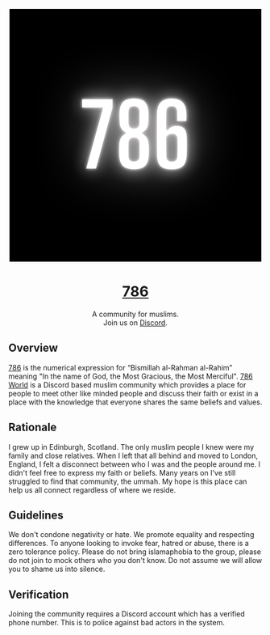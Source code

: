 <p align="center">
	<a href="https://786.world/">
		<img src="786.png" />
		<h1 align="center">786</h1>
	</a>
</p>
<p align="center">A community for muslims.<br>Join us on <a href="https://786.world/">Discord</a>.</p>

## Overview

[786](https://vargiskhan.com/log/the-number-786-its-origin-meaning-and-significance/) is the numerical expression for “Bismillah al-Rahman al-Rahim” meaning "In the name of God, the Most Gracious, the Most Merciful". [786 World](https://786.world/) is a Discord based muslim community which provides a place for people to 
meet other like minded people and discuss their faith or exist in a place with the knowledge that everyone shares the same beliefs and values.

## Rationale

I grew up in Edinburgh, Scotland. The only muslim people I knew were my family and close relatives. When I left that all behind and moved to London, England, I felt a disconnect between who I was and the people around me. I didn't feel free to express my faith or beliefs. Many years on I've still struggled to find that community, the ummah. My hope is this place can help us all connect regardless of where we reside.

## Guidelines

We don't condone negativity or hate. We promote equality and respecting differences. To anyone looking to invoke fear, hatred or abuse, there is a zero tolerance policy. Please do not bring islamaphobia to the group, please do not join to mock others who you don't know. Do not assume we will allow you to shame us into silence.

## Verification

Joining the community requires a Discord account which has a verified phone number. This is to police against bad actors in the system.
